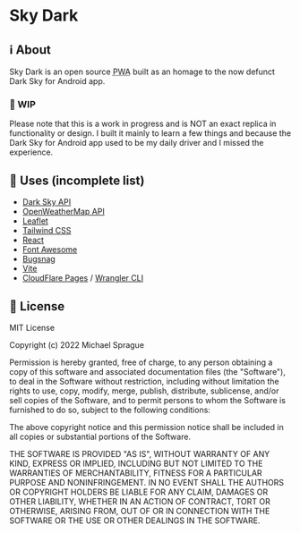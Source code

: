 # Sky Dark

## :information_source: About

Sky Dark is an open source <abbr title="Progressive Web Application">PWA</abbr> built
as an homage to the now defunct Dark Sky for Android app.

### :construction: WIP

Please note that this is a work in progress and is NOT an exact replica in functionality
or design. I built it mainly to learn a few things and because the Dark Sky for
Android app used to be my daily driver and I missed the experience.

## :toolbox: Uses (incomplete list)

- [Dark Sky API](https://darksky.net/poweredby/)
- [OpenWeatherMap API](https://openweathermap.org/api/weathermaps)
- [Leaflet](https://leafletjs.com/)
- [Tailwind CSS](https://tailwindcss.com/)
- [React](https://reactjs.org/)
- [Font Awesome](https://fontawesome.com/)
- [Bugsnag](https://www.bugsnag.com/)
- [Vite](https://vitejs.dev)
- [CloudFlare Pages](https://developers.cloudflare.com/pages/) / [Wrangler CLI](https://developers.cloudflare.com/workers/wrangler/)

## :page_facing_up: License

MIT License

Copyright (c) 2022 Michael Sprague

Permission is hereby granted, free of charge, to any person obtaining a copy
of this software and associated documentation files (the "Software"), to deal
in the Software without restriction, including without limitation the rights
to use, copy, modify, merge, publish, distribute, sublicense, and/or sell
copies of the Software, and to permit persons to whom the Software is
furnished to do so, subject to the following conditions:

The above copyright notice and this permission notice shall be included in all
copies or substantial portions of the Software.

THE SOFTWARE IS PROVIDED "AS IS", WITHOUT WARRANTY OF ANY KIND, EXPRESS OR
IMPLIED, INCLUDING BUT NOT LIMITED TO THE WARRANTIES OF MERCHANTABILITY,
FITNESS FOR A PARTICULAR PURPOSE AND NONINFRINGEMENT. IN NO EVENT SHALL THE
AUTHORS OR COPYRIGHT HOLDERS BE LIABLE FOR ANY CLAIM, DAMAGES OR OTHER
LIABILITY, WHETHER IN AN ACTION OF CONTRACT, TORT OR OTHERWISE, ARISING FROM,
OUT OF OR IN CONNECTION WITH THE SOFTWARE OR THE USE OR OTHER DEALINGS IN THE
SOFTWARE.
